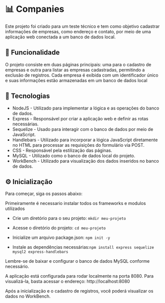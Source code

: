 
# 📊 Companies

Este projeto foi criado para um teste técnico e tem como objetivo cadastrar informações de empresas, como endereço e contato, por meio de uma aplicação web conectada a um banco de dados local.

## 🔨 Funcionalidade

O projeto consiste em duas páginas principais: uma para o cadastro de empresas e outra para listar as empresas cadastradas, permitindo a exclusão de registros. Cada empresa é exibida com um identificador único e suas informações estão armazenadas em um banco de dados local

## 🧰 Tecnologias 

* NodeJS - Utilizado para implementar a lógica e as operações do banco de dados.
* Express - Responsável por criar a aplicação web e definir as rotas necessárias.
* Sequelize - Usado para interagir com o banco de dados por meio de JavaScript.
* Handlebars - Utilizado para incorporar a lógica JavaScript diretamente no HTML para processar as requisições do formulário via POST.
* CSS - Responsável pela estilização das páginas.
* MySQL - Utilizado como o banco de dados local do projeto.
* WorkBench - Utilizado para visualização dos dados inseridos no banco de dados.

## ⚙ Inicialização

Para começar, siga os passos abaixo:

Primeiramente é necessario instalar todos os frameworks e modulos utilizados 

* Crie um diretório para o seu projeto: `mkdir meu-projeto`  

* Acesse o diretório do projeto: `cd meu-projeto`  

* Inicialize um arquivo package.json: `npm init -y`  

* Instale as dependências necessárias:`npm install express sequelize mysql2 express-handlebars `

Lembre-se de baixar e configurar o banco de dados MySQL conforme necessário.

A aplicação está configurada para rodar localmente na porta 8080. Para visualizá-la, basta acessar o endereço: http://localhost:8080

Após a inicialização e o cadastro de registros, você poderá visualizar os dados no WorkBench.